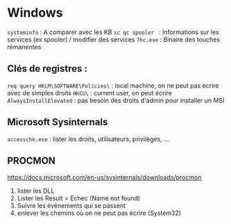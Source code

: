 # Windows

`systeminfo` : A comparer avec les KB
`sc qc spooler ` : Informations sur les services (ex spooler) / modifier des services
`7hc.exe` : Binaire des touches rémanentes

## Clés de registres :
`req query HKLM\SOFTWARE\Policies\` : local machine, on ne peut pas écrire avec de simples droits
`HKCU\` : current user, on peut écrire
`AlwaysInstallElevated` : pas besoin des droits d'admin pour installer un MSI

## Microsoft Sysinternals
`accesschk.exe` : lister les droits, utilisateurs, privilèges, ...

## PROCMON
https://docs.microsoft.com/en-us/sysinternals/downloads/procmon
1. lister les DLL
2. Lister les Result = Echec (Name not found)
3. Suivre les événements qui se passent
4. enlever les chemins où on ne peut pas écrire (System32)
